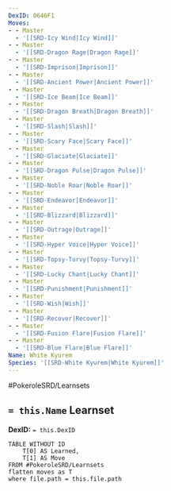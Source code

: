 ```yaml
---
DexID: 0646F1
Moves:
- - Master
  - '[[SRD-Icy Wind|Icy Wind]]'
- - Master
  - '[[SRD-Dragon Rage|Dragon Rage]]'
- - Master
  - '[[SRD-Imprison|Imprison]]'
- - Master
  - '[[SRD-Ancient Power|Ancient Power]]'
- - Master
  - '[[SRD-Ice Beam|Ice Beam]]'
- - Master
  - '[[SRD-Dragon Breath|Dragon Breath]]'
- - Master
  - '[[SRD-Slash|Slash]]'
- - Master
  - '[[SRD-Scary Face|Scary Face]]'
- - Master
  - '[[SRD-Glaciate|Glaciate]]'
- - Master
  - '[[SRD-Dragon Pulse|Dragon Pulse]]'
- - Master
  - '[[SRD-Noble Roar|Noble Roar]]'
- - Master
  - '[[SRD-Endeavor|Endeavor]]'
- - Master
  - '[[SRD-Blizzard|Blizzard]]'
- - Master
  - '[[SRD-Outrage|Outrage]]'
- - Master
  - '[[SRD-Hyper Voice|Hyper Voice]]'
- - Master
  - '[[SRD-Topsy-Turvy|Topsy-Turvy]]'
- - Master
  - '[[SRD-Lucky Chant|Lucky Chant]]'
- - Master
  - '[[SRD-Punishment|Punishment]]'
- - Master
  - '[[SRD-Wish|Wish]]'
- - Master
  - '[[SRD-Recover|Recover]]'
- - Master
  - '[[SRD-Fusion Flare|Fusion Flare]]'
- - Master
  - '[[SRD-Blue Flare|Blue Flare]]'
Name: White Kyurem
Species: '[[SRD-White Kyurem|White Kyurem]]'
---
```


#PokeroleSRD/Learnsets

## `= this.Name` Learnset

**DexID:** `= this.DexID`

```dataview
TABLE WITHOUT ID
    T[0] AS Learned,
    T[1] AS Move
FROM #PokeroleSRD/Learnsets
flatten moves as T
where file.path = this.file.path
```
